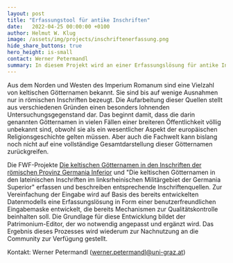 ```yaml
---
layout: post
title: "Erfassungstool für antike Inschriften"
date:   2022-04-25 00:00:00 +0100
author: Helmut W. Klug
image: /assets/img/projects/inschriftenerfassung.png
hide_share_buttons: true
hero_height: is-small
contact: Werner Petermandl
summary: In diesem Projekt wird an einer Erfassungslösung für antike Inschriften gearbeitet. 
---
```


Aus dem Norden und Westen des Imperium Romanum sind eine Vielzahl von keltischen Götternamen bekannt. Sie sind bis auf wenige Ausnahmen nur in römischen Inschriften bezeugt. Die Aufarbeitung dieser Quellen stellt aus verschiedenen Gründen einen besonders lohnenden Untersuchungsgegenstand dar. Das beginnt damit, dass die darin genannten Götternamen in vielen Fällen einer breiteren Öffentlichkeit völlig unbekannt sind, obwohl sie als ein wesentlicher Aspekt der europäischen Religionsgeschichte gelten müssen. Aber auch die Fachwelt kann bislang noch nicht auf eine vollständige Gesamtdarstellung dieser Götternamen zurückgreifen.

Die FWF-Projekte [Die keltischen Götternamen in den Inschriften der römischen Provinz Germania Inferior](https://gams.uni-graz.at/context:fercan) und "Die keltischen Götternamen in den lateinischen Inschriften im linksrheinischen Militärgebiet der Germania Superior" erfassen und beschreiben entsprechende Inschriftenquellen.
Zur Vereinfachung der Eingabe wird auf Basis des bereits entwickelten Datenmodells eine Erfassungslösung in Form einer benutzerfreundlichen Eingabemaske entwickelt, die bereits Mechanismen zur Qualitätskontrolle beinhalten soll. Die Grundlage für diese Entwicklung bildet der Patrimonium-Editor, der wo notwendig angepasst und ergänzt wird. Das Ergebnis dieses Prozesses wird wiederum zur Nachnutzung an die Community zur Verfügung gestellt.

Kontakt: Werner Petermandl (werner.petermandl@uni-graz.at)


